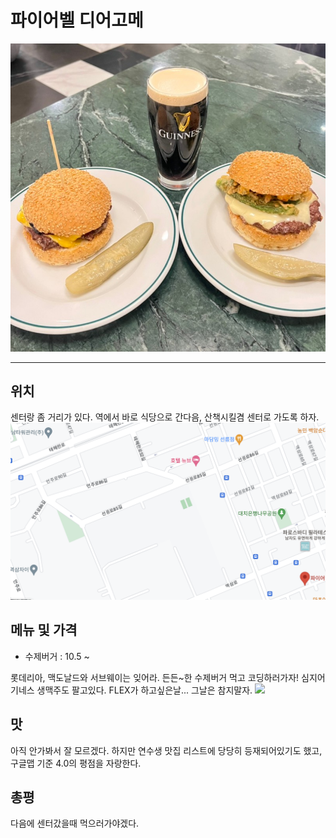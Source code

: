 # 파이어벨 디어고메

<img src="img/food.jpeg?raw=true"/>

---

## 위치

센터랑 좀 거리가 있다. 역에서 바로 식당으로 간다음, 산책시킬겸 센터로 가도록 하자.
<img src="img/location.png?raw=true"/>

## 메뉴 및 가격

- 수제버거 : 10.5 ~

롯데리아, 맥도날드와 서브웨이는 잊어라. 든든~한 수제버거 먹고 코딩하러가자!
심지어 기네스 생맥주도 팔고있다. FLEX가 하고싶은날... 그날은 참지말자.
<img src="https://mblogthumb-phinf.pstatic.net/MjAyMjAzMDhfMTA4/MDAxNjQ2NzIxNTc1OTY3.xruIBHGZZRoE0UOIHgbOFEZhcN-m13BWruUGEI2snUUg.mnReL8UBM4cOb4HUO00l3RKh1JInRxQpNZHxdo5PD0gg.JPEG.cococolsk/IMG_5204.jpg?type=w800"/>

## 맛

아직 안가봐서 잘 모르겠다. 하지만 연수생 맛집 리스트에 당당히 등재되어있기도 했고, 구글맵 기준 4.0의 평점을 자랑한다.

## 총평
다음에 센터갔을때 먹으러가야겠다.
